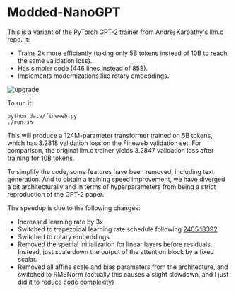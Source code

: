 # Modded-NanoGPT

This is a variant of the [PyTorch GPT-2 trainer](https://github.com/karpathy/llm.c/blob/master/train_gpt2.py) from
Andrej Karpathy's [llm.c](https://github.com/karpathy/llm.c) repo. It:
* Trains 2x more efficiently (taking only 5B tokens instead of 10B to reach the same validation loss).
* Has simpler code (446 lines instead of 858).
* Implements modernizations like rotary embeddings.

![upgrade](img/fig_tuned_nanogpt.png)

To run it:
```
python data/fineweb.py
./run.sh
```

This will produce a 124M-parameter transformer trained on 5B tokens, which has 3.2818 validation loss on the Fineweb validation set.
For comparison, the original llm.c trainer yields 3.2847 validation loss after training for 10B tokens.

To simplify the code, some features have been removed, including text generation. And to obtain a training speed improvement, we have diverged
a bit architecturally and in terms of hyperparameters from being a strict reproduction of the GPT-2 paper.

The speedup is due to the following changes:
- Increased learning rate by 3x
- Switched to trapezoidal learning rate schedule following [2405.18392](https://arxiv.org/abs/2405.18392)
- Switched to rotary embeddings
- Removed the special initialization for linear layers before residuals. Instead, just scale down the output of the attention block by a fixed scalar.
- Removed all affine scale and bias parameters from the architecture, and switched to RMSNorm (actually this causes a slight slowdown, and I just did it to reduce code complexity)

